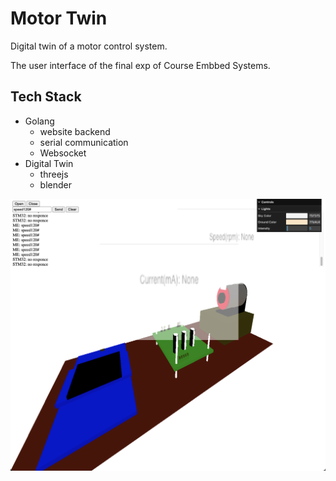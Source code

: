 # Motor Twin
Digital twin of a motor control system.

The user interface of the final exp of Course Embbed Systems.

## Tech Stack
- Golang
    - website backend
    - serial communication
    - Websocket
- Digital Twin
    - threejs
    - blender

![](presentation.png)